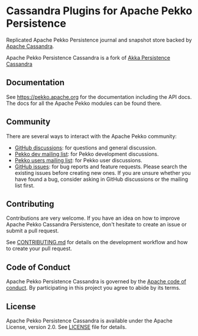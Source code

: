 # Cassandra Plugins for Apache Pekko Persistence

Replicated Apache Pekko Persistence journal and snapshot store backed by [Apache Cassandra](https://cassandra.apache.org/).

Apache Pekko Persistence Cassandra is a fork of [Akka Persistence Cassandra](https://github.com/akka/akka-persistence-cassandra)

## Documentation

See https://pekko.apache.org for the documentation including the API docs. The docs for all the Apache Pekko modules can be found there.

## Community

There are several ways to interact with the Apache Pekko community:

- [GitHub discussions](https://github.com/apache/incubator-pekko-persistence-cassandra/discussions): for questions and general discussion.
- [Pekko dev mailing list](https://lists.apache.org/list.html?dev@pekko.apache.org): for Pekko development discussions.
- [Pekko users mailing list](https://lists.apache.org/list.html?users@pekko.apache.org): for Pekko user discussions.
- [GitHub issues](https://github.com/apache/incubator-pekko-persistence-cassandra/issues): for bug reports and feature requests. Please search the existing issues before creating new ones. If you are unsure whether you have found a bug, consider asking in GitHub discussions or the mailing list first.

## Contributing

Contributions are very welcome. If you have an idea on how to improve Apache Pekko Cassandra Persistence, don't hesitate to create an issue or submit a pull request.

See [CONTRIBUTING.md](https://github.com/apache/incubator-pekko-persistence-cassandra/blob/main/CONTRIBUTING.md) for details on the development workflow and how to create your pull request.


## Code of Conduct

Apache Pekko Persistence Cassandra is governed by the [Apache code of conduct](https://www.apache.org/foundation/policies/conduct.html). By participating in this project you agree to abide by its terms.

## License

Apache Pekko Persistence Cassandra is available under the Apache License, version 2.0. See [LICENSE](https://github.com/apache/incubator-pekko-persistence-cassandra/blob/main/LICENSE) file for details.
